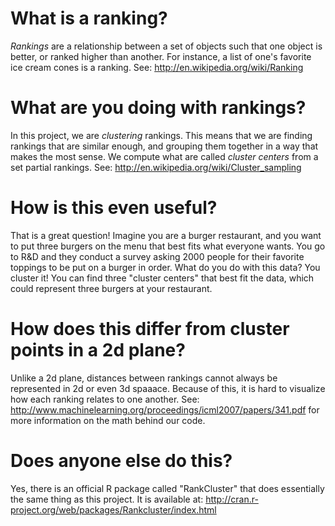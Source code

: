 # What is a ranking? #
_Rankings_ are a relationship between a set of objects such that one object is better, or ranked higher than another. For instance, a list of one's favorite ice cream cones is a ranking. See: http://en.wikipedia.org/wiki/Ranking

# What are you doing with rankings? #
In this project, we are _clustering_ rankings. This means that we are finding rankings that are similar enough, and grouping them together in a way that makes the most sense. We compute what are called _cluster centers_ from a set partial rankings. See: http://en.wikipedia.org/wiki/Cluster_sampling

# How is this even useful? #
That is a great question! Imagine you are a burger restaurant, and you want to put three burgers on the menu that best fits what everyone wants. You go to R&D and they conduct a survey asking 2000 people for their favorite toppings to be put on a burger in order. What do you do with this data? You cluster it! You can find three "cluster centers" that best fit the data, which could represent three burgers at your restaurant.

# How does this differ from cluster points in a 2d plane? #
Unlike a 2d plane, distances between rankings cannot always be represented in 2d or even 3d spaaace. Because of this, it is hard to visualize how each ranking relates to one another. See: http://www.machinelearning.org/proceedings/icml2007/papers/341.pdf for more information on the math behind our code.

# Does anyone else do this? #
Yes, there is an official R package called "RankCluster" that does essentially the same thing as this project. It is available at: http://cran.r-project.org/web/packages/Rankcluster/index.html